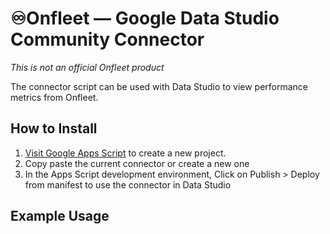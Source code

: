 # ♾️Onfleet — Google Data Studio Community Connector
*This is not an official Onfleet product*

The connector script can be used with Data Studio to view performance metrics from Onfleet. 

## How to Install
1. [Visit Google Apps Script](https://script.google.com/) to create a new project.
2. Copy paste the current connector or create a new one
3. In the Apps Script development environment, Click on Publish > Deploy from manifest to use the connector in Data Studio

## Example Usage
